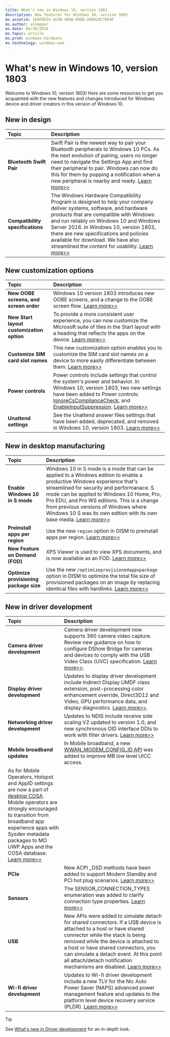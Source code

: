 ```yaml
---
title: What's new in Windows 10, version 1803
description: New features for Windows 10, version 1803
ms.assetid: 1E8F0E54-1E5B-495B-848D-260620C7DF4F
ms.author: alhopper
ms.date: 04/30/2018
ms.topic: article
ms.prod: windows-hardware
ms.technology: windows-oem
---
```

# What's new in Windows 10, version 1803

Welcome to Windows 10, version 1803! Here are some resources to get you acquainted with the new features and changes introduced for Windows device and driver creators in this version of Windows 10.

## New in design

| Topic                                      | Description                                                                                             |
|:-------------------------------------------|:--------------------------------------------------------------------------------------------------------|
| **Bluetooth Swift Pair**                   | Swift Pair is the newest way to pair your Bluetooth peripherals to Windows 10 PCs. As the next evolution of pairing, users no longer need to navigate the Settings App and find their peripheral to pair. Windows can now do this for them by popping a notification when a new peripheral is nearby and ready. [Learn more>>](https://docs.microsoft.com/en-us/windows-hardware/design/component-guidelines/bluetooth-swift-pair) |
| **Compatibility specifications**           | The Windows Hardware Compatibility Program is designed to help your company deliver systems, software, and hardware products that are compatible with Windows and run reliably on Windows 10 and Windows Server 2016. In Windows 10, version 1803, there are new specifications and policies available for download. We have also streamlined the content for usability. [Learn more>>](https://docs.microsoft.com/en-us/windows-hardware/design/compatibility/whcp-specifications-policies)    |

## New customization options

| Topic                                      | Description                                                                                             |
|:-------------------------------------------|:--------------------------------------------------------------------------------------------------------|
| **New OOBE screens, and screen order**     | Windows 10 version 1803 introduces new OOBE screens, and a change to the OOBE screen flow. [Learn more>>](https://docs.microsoft.com/en-us/windows-hardware/customize/desktop/customize-oobe)   |
| **New Start layout customization option**  | To provide a more consistent user experience, you can now customize the Microsoft suite of tiles in the Start layout with a heading that reflects the apps on the device. [Learn more>>](https://docs.microsoft.com/en-us/windows-hardware/customize/desktop/customize-start-layout)   |
| **Customize SIM card slot names**          | This new customization option enables you to customize the SIM card slot names on a device to more easily differentiate between them. [Learn more>>](https://docs.microsoft.com/en-us/windows-hardware/customize/desktop/customize-sim-card-slot-names)  |
| **Power controls**                         | Power controls include settings that control the system's power and behavior. In Windows 10, version 1803, two new settings have been added to Power controls: [IgnoreCsComplianceCheck](https://docs.microsoft.com/en-us/windows-hardware/customize/power-settings/power-controls-ignorecscompliancecheck), and [EnableInputSuppression](https://docs.microsoft.com/en-us/windows-hardware/customize/power-settings/power-controls-enableinputsuppression). [Learn more>>](https://docs.microsoft.com/en-us/windows-hardware/customize/power-settings/power-controls)  |
| **Unattend settings**                      | See the Unattend answer files settings that have been added, deprecated, and removed in Windows 10, version 1803. [Learn more>>](https://docs.microsoft.com/en-us/windows-hardware/customize/desktop/unattend/changed-answer-file-settings-for-windows-10-build-1803) |

## New in desktop manufacturing

| Topic                                      | Description                                                                                             |
|:-------------------------------------------|:--------------------------------------------------------------------------------------------------------|
| **Enable Windows 10 in S mode**            | Windows 10 in S mode is a mode that can be applied to a Windows edition to enable a productive Windows experience that's streamlined for security and performanace. S mode can be applied to Windows 10 Home, Pro, Pro EDU, and Pro WS editions. This is a change from previous versions of Windows where Windows 10 S was its own edition with its own base media. [Learn more>>](https://review.docs.microsoft.com/en-us/windows-hardware/manufacture/desktop/windows-10-s-overview)                     |
| **Preinstall apps per region**            | Use the new `region` option in DISM to preinstall apps per region. [Learn more>>](https://docs.microsoft.com/en-us/windows-hardware/manufacture/desktop/preinstall-apps-using-dism) |
| **New Feature on Demand (FOD)**           | XPS Viewer is used to view XPS documents, and is now available as an FOD. [Learn more>>](https://docs.microsoft.com/en-us/windows-hardware/manufacture/desktop/features-on-demand-non-language-fod)                    |
| **Optimize provisioning package size**    | Use the new `/optimizeprovisionedappxpackage` option in DISM to optimize the total file size of provisioned packages on an image by replacing identical files with hardlinks. [Learn more>>](https://review.docs.microsoft.com/en-us/windows-hardware/manufacture/desktop/dism-app-package--appx-or-appxbundle--servicing-command-line-options)  |

## New in driver development

| Topic                                      | Description                                                                                             |
|:-------------------------------------------|:--------------------------------------------------------------------------------------------------------|
| **Camera driver development**              | Camera driver development now supports 360 camera video capture. Review new guidance on how to configure DShow Bridge for cameras and devices to comply with the USB Video Class (UVC) specification. [Learn more>>](https://docs.microsoft.com/en-us/windows-hardware/drivers/stream/dshow-bridge-implementation-guidance-for-usb-video-class-devices). |
| **Display driver development**             | Updates to display driver development include Indirect Display UMDF class extension, post-processing color enhancement override, Direct3D12 and Video, GPU performance data, and display diagnostics. [Learn more>>](https://review.docs.microsoft.com/en-us/windows-hardware/drivers/what-s-new-in-driver-development#a-href-idversion-1803awhats-new-in-windows-10-version-1803-latest).  |
| **Networking driver development**          | Updates to NDIS include receive side scaling V2 updated to version 1.0, and new synchronous OID interface DDIs to work with filter drivers. [Learn more>>](https://docs.microsoft.com/windows-hardware/drivers/network/receive-side-scaling-version-2-rssv2-in-ndis-6-80) |
| **Mobile broadband updates**               | In Mobile broadband, a new [WWAN_MODEM_CONFIG_ID API](https://docs.microsoft.com/windows-hardware/drivers/ddi/content/wwan/ns-wwan-_wwan_modem_config_id) was added to improve MB low level UICC access.
As for Mobile Operators, Hotspot and AppID settings are now a part of [desktop COSA](https://docs.microsoft.com/en-us/windows-hardware/drivers/mobilebroadband/desktop-cosa-apn-database-settings#desktop-cosa-only-settings). Mobile operators are strongly encouraged to transition from broadband app experience apps with Sysdev metadata packages to MO UWP Apps and the COSA database. [Learn more>>](https://docs.microsoft.com/en-us/windows-hardware/drivers/mobilebroadband/desktop-cosa-apn-database-settings#desktop-cosa-only-settings)    |
| **PCIe**                                  | New ACPI _DSD methods have been added to support Modern Standby and PCI hot plug scenarios. [Learn more>>](https://docs.microsoft.com/en-us/windows-hardware/drivers/pci/dsd-for-pcie-root-ports)    |
| **Sensors**                               | The SENSOR_CONNECTION_TYPES enumeration was added to clarify connection type properties. [Learn more>>](https://docs.microsoft.com/en-us/windows-hardware/drivers/ddi/content/sensorsdef/ne-sensorsdef-sensor_connection-types)  |
| **USB**                                   | New APIs were added to simulate detach for shared connectors. If a USB device is attached to a host or have shared connector while the stack is being removed while the device is attached to a host or have shared connectors, you can simulate a detach event. At this point all attach/detach notification mechanisms are disabled. [Learn more>>](https://docs.microsoft.com/en-us/windows-hardware/drivers/ddi/content/ufxclient/nf-ufxclient-ufxdevicenotifyfinalexit)       |
| **Wi-fi driver development**              | Updates to Wi-fi driver development include a new TLV for the Nic Auto Power Saver (NAPS) advanced power management feature and updates to the platform level device recovery service (PLDR). [Learn more>>](https://docs.microsoft.com/en-us/windows-hardware/drivers/network/wdi-tlv-os-power-management-features)    |

> [!Tip]
> See [What's new in Driver development](https://docs.microsoft.com/en-us/windows-hardware/drivers/what-s-new-in-driver-development) for an in-depth look.